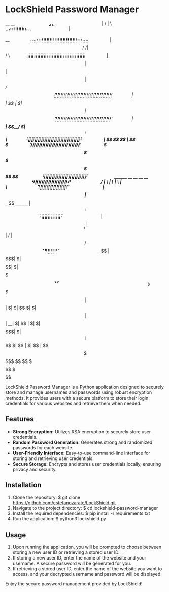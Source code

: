 # LockShield Password Manager

 __                        __                 ⠀⠀⠀⠀⠀⠀⠀⠀⠀⠀⣠⣄⠀⠀⠀⠀⠀⠀⠀⠀⠀⠀⠀⠀⠀⠀
|  \                      |  \      ⠀⠀⠀⠀⠀⠀⠀⠀⠀⠀⠀      ⣀⣴⣾⣿⣿⣷⣦⣀⠀⠀⠀⠀⠀⠀⠀⠀⠀⠀⠀
| $$      ______   _______| $$   __       ⠀⠀⠀⠀⠀⠀⣤⣤⣶⣾⣿⣿⣿⣿⣿⣿⣿⣿⣿⣿⣷⣶⣤⣤⠀⠀⠀⠀⠀⠀
| $$     /      \ /       | $$  /  \       ⠀⠀⠀⠀⠀⣿⣿⣿⣿⣿⣿⣿⣿⣿⣿⣿⣿⣿⣿⣿⣿⣿⣿⠀⠀⠀⠀⠀⠀
| $$    |  $$$$$$|  $$$$$$| $$_/  $$       ⠀⠀⠀⠀⠀⣿⣿⣿⣿⣿⣿⣿⣿⣿⣿⣿⣿⣿⣿⣿⣿⣿⣿⠀⠀⠀⠀⠀⠀
| $$    | $$  | $| $$     | $$   $$        ⠀⠀⠀⠀⠀⢹⣿⣿⣿⣿⣿⣿⣿⣿⣿⣿⣿⣿⣿⣿⣿⣿⡏⠀⠀⠀⠀⠀⠀
| $$____| $$__/ $| $$_____| $$$$$$\        ⠀⠀⠀⠀⠀⠘⣿⣿⣿⣿⣿⣿⣿⣿⣿⣿⣿⣿⣿⣿⣿⣿⠃⠀⠀⠀⠀⠀⠀
| $$     \$$    $$\$$     | $$  \$$\       ⠀⠀⠀⠀⠀⠀⢹⣿⣿⣿⣿⣿⣿⣿⣿⣿⣿⣿⣿⣿⣿⡏⠀⠀⠀⠀⠀⠀⠀
 \$$$$$$$$\$$$$$$  \$$$$$$$\$$   \$$       ⠀⠀⠀⠀⠀⠀⠀⢻⣿⣿⣿⣿⣿⣿⣿⣿⣿⣿⣿⣿⡟⠀⠀⠀⠀⠀⠀⠀⠀
  ______  __       __          __       __ ⠀⠀⠀⠀⠀⠀⠀⠀⠻⣿⣿⣿⣿⣿⣿⣿⣿⣿⣿⠟⠀⠀⠀⠀⠀⠀⠀⠀⠀
 /      \|  \     |  \        |  \     |  \⠀⠀⠀⠀⠀⠀⠀⠀⠀⠹⣿⣿⣿⣿⣿⣿⣿⣿⠏⠀⠀⠀⠀⠀⠀⠀⠀⠀⠀
|  $$$$$$| $$____  \$$ ______ | $$ ____| $$⠀⠀⠀⠀⠀⠀⠀⠀⠀⠀⠙⣿⣿⣿⣿⣿⣿⠋⠀⠀⠀⠀⠀⠀⠀⠀⠀⠀⠀
| $$___\$| $$    \|  \/      \| $$/      $$⠀⠀⠀⠀⠀⠀⠀⠀⠀⠀⠀⠈⠻⣿⣿⠟⠁⠀⠀⠀⠀⠀⠀⠀⠀⠀⠀⠀⠀
 \$$    \| $$$$$$$| $|  $$$$$$| $|  $$$$$$$⠀⠀⠀⠀⠀⠀⠀⠀⠀⠀   ⠙⠋⠀⠀⠀⠀⠀⠀⠀⠀⠀⠀⠀⠀⠀⠀⠀⠀⠀⠀⠀⠀⠀⠀⠀⠀⠀⠀⠀
 _\$$$$$$| $$  | $| $| $$    $| $| $$  | $$
|  \__| $| $$  | $| $| $$$$$$$| $| $$__| $$
 \$$    $| $$  | $| $$\$$     | $$\$$    $$
  \$$$$$$ \$$   \$$\$$ \$$$$$$$\$$ \$$$$$$$


LockShield Password Manager is a Python application designed to securely store and manage usernames and passwords using robust encryption methods. It provides users with a secure platform to store their login credentials for various websites and retrieve them when needed.

## Features

- **Strong Encryption:** Utilizes RSA encryption to securely store user credentials.
- **Random Password Generation:** Generates strong and randomized passwords for each website.
- **User-Friendly Interface:** Easy-to-use command-line interface for storing and retrieving user credentials.
- **Secure Storage:** Encrypts and stores user credentials locally, ensuring privacy and security.

## Installation

1. Clone the repository:
    $ git clone https://github.com/estefanozarate/LockShield.git
2. Navigate to the project directory:
    $ cd lockshield-password-manager
3. Install the required dependencies:
    $ pip install -r requirements.txt
4. Run the application:
    $ python3 lockshield.py


## Usage

1. Upon running the application, you will be prompted to choose between storing a new user ID or retrieving a stored user ID.
2. If storing a new user ID, enter the name of the website and your username. A secure password will be generated for you.
3. If retrieving a stored user ID, enter the name of the website you want to access, and your decrypted username and password will be displayed.

Enjoy the secure password management provided by LockShield!
